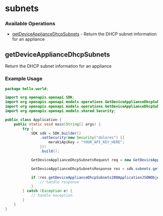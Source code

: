 # subnets

### Available Operations

* [getDeviceApplianceDhcpSubnets](#getdeviceappliancedhcpsubnets) - Return the DHCP subnet information for an appliance

## getDeviceApplianceDhcpSubnets

Return the DHCP subnet information for an appliance

### Example Usage

```java
package hello.world;

import org.openapis.openapi.SDK;
import org.openapis.openapi.models.operations.GetDeviceApplianceDhcpSubnetsRequest;
import org.openapis.openapi.models.operations.GetDeviceApplianceDhcpSubnetsResponse;
import org.openapis.openapi.models.shared.Security;

public class Application {
    public static void main(String[] args) {
        try {
            SDK sdk = SDK.builder()
                .setSecurity(new Security("dolores") {{
                    merakiApiKey = "YOUR_API_KEY_HERE";
                }})
                .build();

            GetDeviceApplianceDhcpSubnetsRequest req = new GetDeviceApplianceDhcpSubnetsRequest("asperiores");            

            GetDeviceApplianceDhcpSubnetsResponse res = sdk.subnets.getDeviceApplianceDhcpSubnets(req);

            if (res.getDeviceApplianceDhcpSubnets200ApplicationJSONObjects != null) {
                // handle response
            }
        } catch (Exception e) {
            // handle exception
        }
    }
}
```
